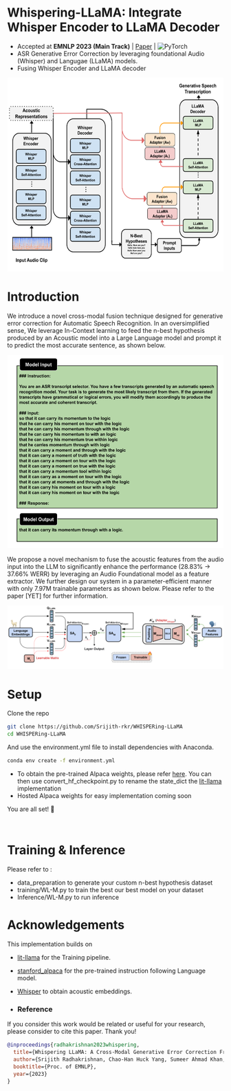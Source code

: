 # Whispering-LLaMA: Integrate Whisper Encoder to LLaMA Decoder

- Accepted at **EMNLP 2023 (Main Track)** | [Paper](https://github.com/Srijith-rkr/Whispering-LLaMA/blob/main/EMNLP-4032-Whispering-LLaMA.pdf) | 
![PyTorch](https://img.shields.io/badge/PyTorch-%23EE4C2C.svg?style=for-the-badge&logo=PyTorch&logoColor=white)
- ASR Generative Error Correction by leveraging foundational Audio (Whisper) and Langugae (LLaMA) models.
- Fusing Whisper Encoder and LLaMA decoder

<p align="center">  <img src="https://github.com/Srijith-rkr/Whispering-LLaMA/blob/main/images/model%20overview.svg" height ="450"> </p>

# Introduction 
We introduce a novel cross-modal fusion technique designed for generative error correction for Automatic Speech Recognition. In an oversimplified sense, We leverage In-Context learning to feed the n-best hypothesis produced by an Acoustic model into a Large Language model and prompt it to predict the most accurate sentence, as shown below.
<p align="center">  <img src="https://github.com/Srijith-rkr/WHISPERing-LLaMA/blob/main/images/Prompt%20overview.svg" height ="450"> </p>

We propose a novel mechanism to fuse the acoustic features from the audio input into the LLM to significantly enhance the performance (28.83\% -> 37.66\% WERR) by leveraging an Audio Foundational model as a feature extractor. We further design our system in a parameter-efficient manner with only 7.97M trainable parameters as shown below. Please refer to the paper [YET] for further information.

<p align="center">  <img src="https://github.com/Srijith-rkr/Whispering-LLaMA/blob/main/images/Adapter_mechanism.svg" width="700"> </p>


# Setup
Clone the repo

```bash
git clone https://github.com/Srijith-rkr/WHISPERing-LLaMA
cd WHISPERing-LLaMA
```

And use the environment.yml file to install dependencies with Anaconda.

```bash
conda env create -f environment.yml
```

- To obtain the pre-trained Alpaca weights, please refer [here](https://github.com/tatsu-lab/stanford_alpaca#recovering-alpaca-weights). You can then use convert_hf_checkpoint.py to rename the state_dict the [lit-llama](https://github.com/Lightning-AI/lit-llama) implementation
- Hosted Alpaca weights for easy implementation coming soon


You are all set! 🎉

&nbsp;
# Training & Inference
Please refer to :
- data_preparation to generate your custom n-best hypothesis dataset
- training/WL-M.py to train the best our best model on your dataset
- Inference/WL-M.py to run inference

# Acknowledgements

This implementation builds on 
-  [lit-llama](https://github.com/Lightning-AI/lit-llama) for the Training pipeline.
- [stanford_alpaca](https://github.com/tatsu-lab/stanford_alpaca) for the pre-trained instruction following Language model.
- [Whisper](https://github.com/openai/whisper) to obtain acoustic embeddings.

- ### Reference

If you consider this work would be related or useful for your research, please consider to cite this paper. Thank you!

```bib
@inproceedings{radhakrishnan2023whispering,
  title={Whispering LLaMA: A Cross-Modal Generative Error Correction Framework for Speech Recognition},
  author={Srijith Radhakrishnan, Chao-Han Huck Yang, Sumeer Ahmad Khan, Rohit Kumar, Narsis A. Kiani, David Gomez-Cabrero, Jesper N. Tegner},
  booktitle={Proc. of EMNLP},
  year={2023}
}
```


